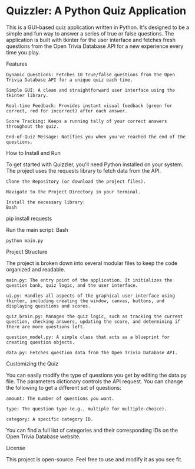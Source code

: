 # Quizzler: A Python Quiz Application

This is a GUI-based quiz application written in Python. It's designed to be a simple and fun way to answer a series of true or false questions. The application is built with tkinter for the user interface and fetches fresh questions from the Open Trivia Database API for a new experience every time you play.

Features

    Dynamic Questions: Fetches 10 true/false questions from the Open Trivia Database API for a unique quiz each time.

    Simple GUI: A clean and straightforward user interface using the tkinter library.

    Real-time Feedback: Provides instant visual feedback (green for correct, red for incorrect) after each answer.

    Score Tracking: Keeps a running tally of your correct answers throughout the quiz.

    End-of-Quiz Message: Notifies you when you've reached the end of the questions.

How to Install and Run

To get started with Quizzler, you'll need Python installed on your system.
The project uses the requests library to fetch data from the API.

    Clone the Repository (or download the project files).

    Navigate to the Project Directory in your terminal.

    Install the necessary library:
    Bash

pip install requests

Run the main script:
Bash

    python main.py

Project Structure

The project is broken down into several modular files to keep the code organized and readable.

    main.py: The entry point of the application. It initializes the question bank, quiz logic, and the user interface.

    ui.py: Handles all aspects of the graphical user interface using tkinter, including creating the window, canvas, buttons, and displaying questions and scores.

    quiz_brain.py: Manages the quiz logic, such as tracking the current question, checking answers, updating the score, and determining if there are more questions left.

    question_model.py: A simple class that acts as a blueprint for creating question objects.

    data.py: Fetches question data from the Open Trivia Database API.

Customizing the Quiz

You can easily modify the type of questions you get by editing the data.py file. The parameters dictionary controls the API request. You can change the following to get a different set of questions:

    amount: The number of questions you want.

    type: The question type (e.g., multiple for multiple-choice).

    category: A specific category ID.

You can find a full list of categories and their corresponding IDs on the Open Trivia Database website.

License

This project is open-source. Feel free to use and modify it as you see fit.
